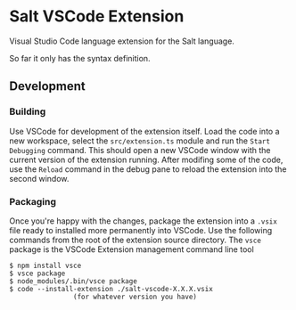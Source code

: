 # Salt VSCode Extension

Visual Studio Code language extension for the Salt language.

So far it only has the syntax definition.


## Development

### Building
Use VSCode for development of the extension itself. Load the code into a new workspace, select the `src/extension.ts` module and run the `Start Debugging` command. This should open a new VSCode window with the current version of the extension running. After modifing some of the code, use the `Reload` command in the debug pane to reload the extension into the second window.

### Packaging
Once you're happy with the changes, package the extension into a `.vsix` file ready to installed more permanently into VSCode. Use the following commands from the root of the extension source directory. The `vsce` package is the VSCode Extension management command line tool

```
$ npm install vsce
$ vsce package
$ node_modules/.bin/vsce package
$ code --install-extension ./salt-vscode-X.X.X.vsix  
                (for whatever version you have)
```
